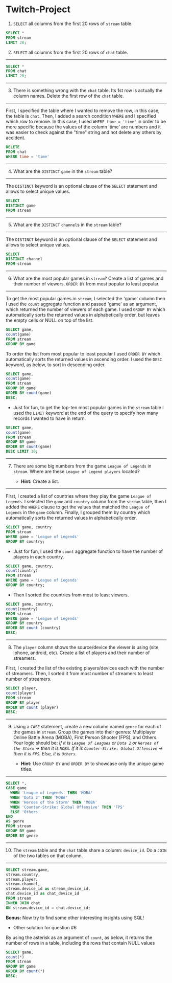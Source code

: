 # Twitch-Project

1. `SELECT` all columns from the first 20 rows of `stream` table.

```sql
SELECT *
FROM stream
LIMIT 20;
```

2. `SELECT` all columns from the first 20 rows of `chat` table.
---
```sql
SELECT *
FROM chat
LIMIT 20;
```
---

3. There is something wrong with the `chat` table. Its 1st row is actually the column names. Delete the first row of the `chat` table.
---
First, I specified the table where I wanted to remove the row, in this case, the table is `chat`. Then, I added a search condition `WHERE` and I specified which row to remove. In this case, I used `WHERE time = 'time'` in order to be more specific because the values of the column 'time' are numbers and it was easier to check against the "time" string and not delete any others by accident.

```sql
DELETE
FROM chat
WHERE time = 'time'
```
---

4. What are the `DISTINCT` `game` in the `stream` table?
---
The `DISTINCT` keyword is an optional clause of the `SELECT` statement and allows to select unique values.

```sql
SELECT
DISTINCT game
FROM stream
```
---

5. What are the `DISTINCT` `channel`s in the `stream` table?
---
The `DISTINCT` keyword is an optional clause of the `SELECT` statement and allows to select unique values.

```sql
SELECT
DISTINCT channel
FROM stream
```
---

6. What are the most popular games in `stream`? Create a list of games and their number of viewers. `ORDER BY` from most popular to least popular.
---
To get the most popular games in `stream`, I selected the 'game' column then I used the `count` aggregate function and passed 'game' as an argument, which returned the number of viewers of each game. I used `GROUP BY` which automatically sorts the returned values in alphabetically order, but leaves the empty cells or NULL on top of the list.

```sql
SELECT game,
count(game)
FROM stream
GROUP BY game
```

To order the list from most popular to least popular I used `ORDER BY` which automatically sorts the returned values in ascending order. I used the `DESC` keyword, as below, to sort in descending order.

```sql
SELECT game,
count(game)
FROM stream
GROUP BY game
ORDER BY count(game)
DESC;
```

* Just for fun, to get the top-ten most popular games in the `stream` table I used the `LIMIT` keyword at the end of the query to specify how many records I wanted to have in return.

```sql  
SELECT game,
count(game)
FROM stream
GROUP BY game
ORDER BY count(game)
DESC LIMIT 10;

```
---

7. There are some big numbers from the game `League of Legends` in `stream`. Where are these `League of Legend players` located?

    - **Hint:** Create a list.
---
First, I created a list of countries where they play the game `League of Legends`. I selected the `game` and `country` column from the `stream` table, then I added the  `WHERE` clause to get the values that matched the `League of Legends` in the `game` column. Finally, I grouped them by country which automatically sorts the returned values in alphabetically order.

```sql
SELECT game, country
FROM stream
WHERE game = 'League of Legends'  
GROUP BY country;
```
* Just for fun, I used the `count` aggregate function to have the number of players in each country.

```sql
SELECT game, country,
count(country)
FROM stream
WHERE game = 'League of Legends'  
GROUP BY country;
```
* Then I sorted the countries from most to least viewers.

```sql
SELECT game, country,
count(country)
FROM stream
WHERE game = 'League of Legends'  
GROUP BY country
ORDER BY count (country)
DESC;
```
---

8. The `player` column shows the source/device the viewer is using (site, iphone, android, etc). Create a list of players and their number of streamers.

First, I created the list of the existing players/devices each with the number of streamers. Then, I sorted it from most number of streamers to least number of streamers.

```sql
SELECT player,
count(player)
FROM stream
GROUP BY player
ORDER BY count (player)
DESC;
```
---

9. Using a `CASE` statement, create a new column named `genre` for each of the games in `stream`. Group the games into their genres: Multiplayer Online Battle Arena (MOBA), First Person Shooter (FPS), and Others. Your logic should be: *If it is `League of Leagues` or `Dota 2` or `Heroes of the Storm` → then it is `MOBA`. If it is `Counter-Strike: Global Offensive` → then it is `FPS`. Else, it is `Others`.*

    - **Hint:** Use `GROUP BY` and `ORDER BY` to showcase only the unique game titles.

---
```sql
SELECT *,
CASE game
  WHEN 'League of Legends' THEN 'MOBA'  
  WHEN 'Dota 2' THEN 'MOBA'  
  WHEN 'Heroes of the Storm' THEN 'MOBA'
  WHEN 'Counter-Strike: Global Offensive' THEN 'FPS'
  ELSE 'Others'
END
AS genre
FROM stream
GROUP BY game
ORDER BY genre  
```
---

10. The `stream` table and the `chat` table share a column: `device_id`. Do a `JOIN` of the two tables on that column.
---
```sql
SELECT stream.game,
stream.country,
stream.player,
stream.channel,
stream.device_id as stream_device_id,
chat.device_id as chat_device_id
FROM stream
INNER JOIN chat
ON stream.device_id = chat.device_id;
```
**Bonus:** Now try to find some other interesting insights using SQL!

- Other solution for question #6

By using the asterisk as an argument of `count`, as below, it returns the number of rows in a table, including the rows that contain NULL values

```sql
SELECT game,
count(*)
FROM stream
GROUP BY game
ORDER BY count(*)
DESC;
```
